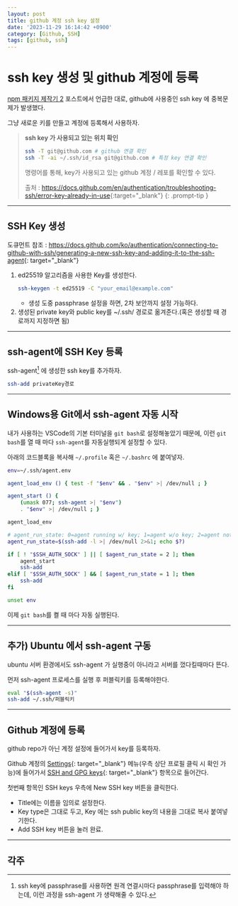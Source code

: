 ```yaml
---
layout: post
title: github 계정 ssh key 설정
date: '2023-11-29 16:14:42 +0900'
category: [Github, SSH]
tags: [github, ssh]
---
```


# ssh key 생성 및 github 계정에 등록
[npm 패키지 제작기 2](/blog/posts/npm-패키지-제작기-2/) 포스트에서 언급한 대로, github에 사용중인 ssh key 에 중복문제가 발생했다.

그냥 새로운 키를 만들고 계정에 등록해서 사용하자.

> **ssh key 가 사용되고 있는 위치 확인**
>
> ```bash
> ssh -T git@github.com # github 연결 확인
> ssh -T -ai ~/.ssh/id_rsa git@github.com # 특정 key 연결 확인
> ```
> 명령어를 통해, key가 사용되고 있는 github 계정 / 레포를 확인할 수 있다.
>
> 출처 : <https://docs.github.com/en/authentication/troubleshooting-ssh/error-key-already-in-use>{:target="_blank"}
{: .prompt-tip }

---

## SSH Key 생성
도큐먼트 참조 : <https://docs.github.com/ko/authentication/connecting-to-github-with-ssh/generating-a-new-ssh-key-and-adding-it-to-the-ssh-agent>{: target="_blank"}
1. ed25519 알고리즘을 사용한 Key를 생성한다.
    ```bash
    ssh-keygen -t ed25519 -C "your_email@example.com"
    ```
    - 생성 도중 passphrase 설정을 하면, 2차 보안까지 설정 가능하다.
2. 생성된 private key와 public key를 ~/.ssh/ 경로로 옮겨준다.(혹은 생성할 때 경로까지 지정하면 됨)

---

## ssh-agent에 SSH Key 등록
ssh-agent[^fn1] 에 생성한 ssh key를 추가하자.

```bash
ssh-add privateKey경로
```

---

## Windows용 Git에서 ssh-agent 자동 시작
내가 사용하는 VSCode의 기본 터미널을 `git bash`로 설정해놓았기 때문에, 이런 `git bash`를 열 때 마다 `ssh-agent`를 자동실행되게 설정할 수 있다.

아래의 코드블록을 복사해 `~/.profile` 혹은 `~/.bashrc` 에 붙여넣자.

```bash
env=~/.ssh/agent.env

agent_load_env () { test -f "$env" && . "$env" >| /dev/null ; }

agent_start () {
    (umask 077; ssh-agent >| "$env")
    . "$env" >| /dev/null ; }

agent_load_env

# agent_run_state: 0=agent running w/ key; 1=agent w/o key; 2=agent not running
agent_run_state=$(ssh-add -l >| /dev/null 2>&1; echo $?)

if [ ! "$SSH_AUTH_SOCK" ] || [ $agent_run_state = 2 ]; then
    agent_start
    ssh-add
elif [ "$SSH_AUTH_SOCK" ] && [ $agent_run_state = 1 ]; then
    ssh-add
fi

unset env
```

이제 `git bash`를 켤 때 마다 자동 실행된다.

---

## 추가) Ubuntu 에서 ssh-agent 구동
ubuntu 서버 환경에서도 ssh-agent 가 실행중이 아니라고 서버를 껐다킬때마다 뜬다.

먼저 ssh-agent 프로세스를 실행 후 퍼블릭키를 등록해야한다.

```bash
eval "$(ssh-agent -s)"
ssh-add ~/.ssh/퍼블릭키
```

---

## Github 계정에 등록
github repo가 아닌 계정 설정에 들어가서 key를 등록하자.

Github 계정의 [Settings](https://github.com/settings){: target="_blank"} 메뉴(우측 상단 프로필 클릭 시 확인 가능)에 들어가서 [SSH and GPG keys](https://github.com/settings/keys){: target="_blank"} 항목으로 들어간다.

첫번째 항목인 SSH keys 우측에 New SSH key 버튼을 클릭한다.

- Title에는 이름을 임의로 설정한다.
- Key type은 그대로 두고, Key 에는 ssh public key의 내용을 그대로 복사 붙여넣기한다.
- Add SSH key 버튼을 눌러 완료.


---

## 각주
[^fn1]: ssh key에 passphrase를 사용하면 원격 연결시마다 passphrase를 입력해야 하는데, 이런 과정을 ssh-agent 가 생략해줄 수 있다.